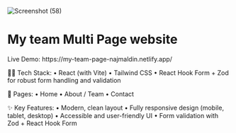 ![Screenshot (58)](https://github.com/user-attachments/assets/3aced0cf-9cd4-42fe-9f20-f3e1b6af1f09)

<h1>My team Multi Page website</h1>
Live Demo:
https://my-team-page-najmaldin.netlify.app/

🧑‍💻 Tech Stack:
• React (with Vite)
• Tailwind CSS
• React Hook Form + Zod for robust form handling and validation

📄 Pages:
• Home
• About / Team
• Contact

✨ Key Features:
• Modern, clean layout
• Fully responsive design (mobile, tablet, desktop)
• Accessible and user-friendly UI
• Form validation with Zod + React Hook Form

